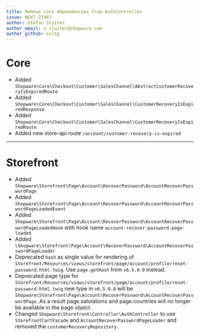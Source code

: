 ```yaml
---
title: Remove core dependencies from AuthController
issue: NEXT-21967
author: Stefan Sluiter
author_email: s.sluiter@shopware.com
author_github: ssltg
---
```

# Core
* Added `Shopware\Core\Checkout\Customer\SalesChannel\AbstractCustomerRecoveryIsExpiredRoute`
* Added `Shopware\Core\Checkout\Customer\SalesChannel\CustomerRecoveryIsExpiredResponse`
* Added `Shopware\Core\Checkout\Customer\SalesChannel\CustomerRecoveryIsExpiredRoute`
* Added new store-api route `/account/customer-recovery-is-expired`
___
# Storefront
* Added `Shopware\Storefront\Page\Account\RecoverPassword\AccountRecoverPasswordPage`
* Added `Shopware\Storefront\Page\Account\RecoverPassword\AccountRecoverPasswordPageLoadedEvent`
* Added `Shopware\Storefront\Page\Account\RecoverPassword\AccountRecoverPasswordPageLoadedHook` with hook name `account-recover-password-page-loaded`
* Added `\Shopware\Storefront\Page\Account\RecoverPassword\AccountRecoverPasswordPageLoader`
* Deprecated `hash` as single value for rendering of `Storefront/Resources/views/storefront/page/account/profile/reset-password.html.twig`. Use `page.getHash` from `v6.5.0.0` instead.
* Deprecated page type for `Storefront/Resources/views/storefront/page/account/profile/reset-password.html.twig` new type in `v6.5.0.0` will be `Shopware\Storefront\Page\Account\RecoverPassword\AccountRecoverPasswordPage`. As a result page.salutations and page.countries will no longer be available in the page object.
* Changed `Shopware\Storefront\Controller\AuthController` to use `StorefrontCartFacade` and `AccountRecoverPasswordPageLoader` and removed the `customerRecoveryRepository`.
